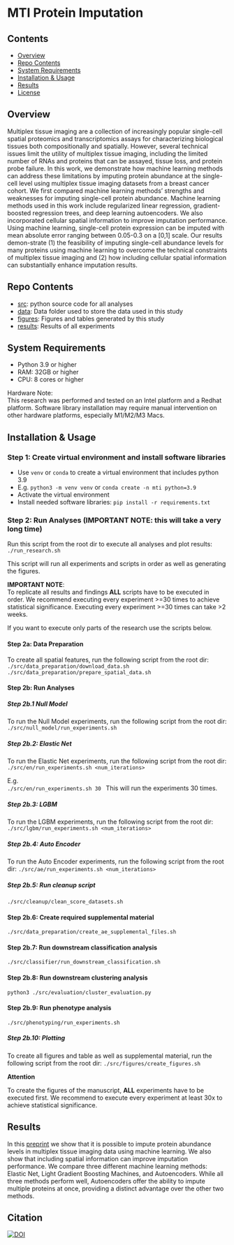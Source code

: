 # MTI Protein Imputation

## Contents

- [Overview](#overview)
- [Repo Contents](#repo-contents)
- [System Requirements](#system-requirements)
- [Installation & Usage](#installation--usage)
- [Results](#results)
- [License](https://github.com/goeckslab/MTIProteinImputation/blob/main/LICENSE)

## Overview

Multiplex tissue imaging are a collection of increasingly popular single-cell spatial proteomics and transcriptomics
assays for characterizing biological tissues both compositionally and spatially. However, several technical issues limit
the utility of multiplex tissue imaging, including the limited number of RNAs and proteins that can be assayed, tissue
loss, and protein probe failure. In this work, we demonstrate how machine learning methods can address these limitations
by imputing protein abundance at the single-cell level using multiplex tissue imaging datasets from a breast cancer
cohort. We first compared machine learning methods’ strengths and weaknesses for imputing single-cell protein abundance.
Machine learning methods used in this work include regularized linear regression, gradient-boosted regression trees, and
deep learning autoencoders. We also incorporated cellular spatial information to improve imputation performance. Using
machine learning, single-cell protein expression can be imputed with mean absolute error ranging between 0.05-0.3 on
a [0,1] scale. Our results demon-strate (1) the feasibility of imputing single-cell abundance levels for many proteins
using machine learning to overcome the technical constraints of multiplex tissue imaging and (2) how including cellular
spatial information can substantially enhance imputation results.

## Repo Contents

- [src](src): python source code for all analyses
- [data](data): Data folder used to store the data used in this study
- [figures](figures): Figures and tables generated by this study
- [results](results): Results of all experiments

## System Requirements

- Python 3.9 or higher
- RAM: 32GB or higher
- CPU: 8 cores or higher

Hardware Note:  
This research was performed and tested on an Intel platform and a Redhat platform.
Software library installation may require manual intervention on other hardware platforms, especially M1/M2/M3 Macs.

## Installation & Usage

### Step 1: Create virtual environment and install software libraries

- Use ```venv``` or ```conda``` to create a virtual environment that includes python 3.9
- E.g. ```python3 -m venv venv``` or ```conda create -n mti python=3.9```
- Activate the virtual environment
- Install needed software libraries: ```pip install -r requirements.txt```

### Step 2: Run Analyses (IMPORTANT NOTE: this will take a very long time)

Run this script from the root dir to execute all analyses and plot results:  
```./run_research.sh```

This script will run all experiments and scripts in order as well as generating the figures.

**IMPORTANT NOTE**:  
To replicate all results and findings **ALL** scripts have to be executed in order.
We recommend executing every experiment >=30 times to achieve statistical significance. Executing every experiment >=30
times can take >2
weeks.

If you want to execute only parts of the research use the scripts below.

#### Step 2a: Data Preparation

To create all spatial features, run the following script from the root dir:
```./src/data_preparation/download_data.sh```  
```./src/data_preparation/prepare_spatial_data.sh```

#### Step 2b: Run Analyses

##### Step 2b.1 Null Model
To run the Null Model experiments, run the following script from the root dir:
```./src/null_model/run_experiments.sh```

##### Step 2b.2: Elastic Net

To run the Elastic Net experiments, run the following script from the root dir:
```./src/en/run_experiments.sh <num_iterations>```

E.g.  
```./src/en/run_experiments.sh 30 ```
This will run the experiments 30 times.

##### Step 2b.3: LGBM

To run the LGBM experiments, run the following script from the root dir:
```./src/lgbm/run_experiments.sh <num_iterations>```

##### Step 2b.4: Auto Encoder

To run the Auto Encoder experiments, run the following script from the root dir:
```./src/ae/run_experiments.sh <num_iterations>```

##### Step 2b.5: Run cleanup script
```./src/cleanup/clean_score_datasets.sh```

#### Step 2b.6: Create required supplemental material
```./src/data_preparation/create_ae_supplemental_files.sh```

#### Step 2b.7: Run downstream classification analysis
```./src/classifier/run_downstream_classification.sh```

#### Step 2b.8: Run downstream clustering analysis
```python3 ./src/evaluation/cluster_evaluation.py```

#### Step 2b.9: Run phenotype analysis
```./src/phenotyping/run_experiments.sh```

##### Step 2b.10: Plotting

To create all figures and table as well as supplemental material, run the following script from the root dir:
```./src/figures/create_figures.sh```

**Attention**

To create the figures of the manuscript, **ALL** experiments have to be executed first.
We recommend to execute every experiment at least 30x to achieve statistical significance.

## Results

In this [preprint](https://www.biorxiv.org/content/10.1101/2023.12.05.570058v2) we show that it is possible to impute
protein abundance levels in multiplex tissue imaging data using machine learning. We also show that including spatial
information can improve imputation performance. We compare three different machine learning methods: Elastic Net,
Light Gradient Boosting Machines, and Autoencoders. While all three methods perform well, Autoencoders offer the
ability to impute multiple proteins at once, providing a distinct advantage over the other two methods.


## Citation
[![DOI](https://zenodo.org/badge/697920693.svg)](https://doi.org/10.5281/zenodo.14876654)